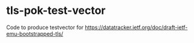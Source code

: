 # tls-pok-test-vector

Code to produce testvector for https://datatracker.ietf.org/doc/draft-ietf-emu-bootstrapped-tls/
